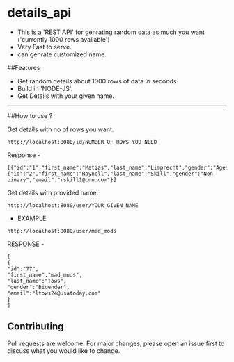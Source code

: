# details_api


* This is a 'REST API' for genrating random data as much you want ('currently 1000 rows available')
* Very Fast to serve.
* can genrate customized name.

##Features

* Get random details about 1000 rows of data in seconds.
* Build in 'NODE-JS'.
* Get Details with your given name.

---------------------------------------------------------------------------

##How to use ?

Get details with no of rows you want.


```http://localhost:8080/id/NUMBER_OF_ROWS_YOU_NEED```

Response -

```
[{"id":"1","first_name":"Matias","last_name":"Limprecht","gender":"Agender","email":"mlimprecht0@aboutads.info"},{"id":"2","first_name":"Raynell","last_name":"Skill","gender":"Non-binary","email":"rskill1@cnn.com"}]

```


Get details with provided name.

```http://localhost:8080/user/YOUR_GIVEN_NAME```

* EXAMPLE

```http://localhost:8080/user/mad_mods```

RESPONSE -
```
[
{
"id":"77",
"first_name":"mad_mods",
"last_name":"Tows",
"gender":"Bigender",
"email":"ltows24@usatoday.com"
}
]
```

## Contributing
Pull requests are welcome. For major changes, please open an issue first to discuss what you would like to change.


